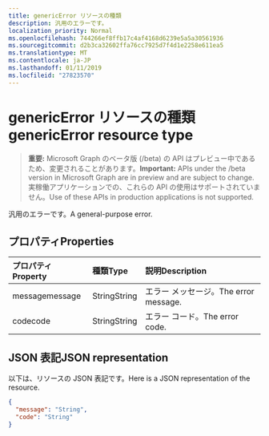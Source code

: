 ```yaml
---
title: genericError リソースの種類
description: 汎用のエラーです。
localization_priority: Normal
ms.openlocfilehash: 744266ef8ffb17c4af4168d6239e5a5a30561936
ms.sourcegitcommit: d2b3ca32602ffa76cc7925d7f4d1e2258e611ea5
ms.translationtype: MT
ms.contentlocale: ja-JP
ms.lasthandoff: 01/11/2019
ms.locfileid: "27823570"
---
```

# <a name="genericerror-resource-type"></a><span data-ttu-id="0500b-103">genericError リソースの種類</span><span class="sxs-lookup"><span data-stu-id="0500b-103">genericError resource type</span></span>

> <span data-ttu-id="0500b-104">**重要:** Microsoft Graph のベータ版 (/beta) の API はプレビュー中であるため、変更されることがあります。</span><span class="sxs-lookup"><span data-stu-id="0500b-104">**Important:** APIs under the /beta version in Microsoft Graph are in preview and are subject to change.</span></span> <span data-ttu-id="0500b-105">実稼働アプリケーションでの、これらの API の使用はサポートされていません。</span><span class="sxs-lookup"><span data-stu-id="0500b-105">Use of these APIs in production applications is not supported.</span></span>

<span data-ttu-id="0500b-106">汎用のエラーです。</span><span class="sxs-lookup"><span data-stu-id="0500b-106">A general-purpose error.</span></span>

## <a name="properties"></a><span data-ttu-id="0500b-107">プロパティ</span><span class="sxs-lookup"><span data-stu-id="0500b-107">Properties</span></span>

| <span data-ttu-id="0500b-108">プロパティ</span><span class="sxs-lookup"><span data-stu-id="0500b-108">Property</span></span> | <span data-ttu-id="0500b-109">種類</span><span class="sxs-lookup"><span data-stu-id="0500b-109">Type</span></span> | <span data-ttu-id="0500b-110">説明</span><span class="sxs-lookup"><span data-stu-id="0500b-110">Description</span></span> |
|:---------|:-----|:------------|
| <span data-ttu-id="0500b-111">message</span><span class="sxs-lookup"><span data-stu-id="0500b-111">message</span></span> | <span data-ttu-id="0500b-112">String</span><span class="sxs-lookup"><span data-stu-id="0500b-112">String</span></span> | <span data-ttu-id="0500b-113">エラー メッセージ。</span><span class="sxs-lookup"><span data-stu-id="0500b-113">The error message.</span></span> |
| <span data-ttu-id="0500b-114">code</span><span class="sxs-lookup"><span data-stu-id="0500b-114">code</span></span> | <span data-ttu-id="0500b-115">String</span><span class="sxs-lookup"><span data-stu-id="0500b-115">String</span></span> | <span data-ttu-id="0500b-116">エラー コード。</span><span class="sxs-lookup"><span data-stu-id="0500b-116">The error code.</span></span> |

## <a name="json-representation"></a><span data-ttu-id="0500b-117">JSON 表記</span><span class="sxs-lookup"><span data-stu-id="0500b-117">JSON representation</span></span>

<span data-ttu-id="0500b-118">以下は、リソースの JSON 表記です。</span><span class="sxs-lookup"><span data-stu-id="0500b-118">Here is a JSON representation of the resource.</span></span>

<!-- {
  "blockType": "resource",
  "optionalProperties": [
  ],
  "@odata.type": "microsoft.graph.genericError"
}-->

```json
{
  "message": "String",
  "code": "String"
}
```
